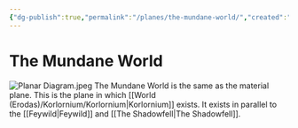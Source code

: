```yaml
---
{"dg-publish":true,"permalink":"/planes/the-mundane-world/","created":"2025-02-24T18:24:51.133-07:00"}
---
```


# The Mundane World
![Planar Diagram.jpeg](/img/user/z_Assests/Images/Planar%20Diagram.jpeg)
The Mundane World is the same as the material plane. This is the plane in which [[World (Erodas)/Korlornium/Korlornium\|Korlornium]] exists. It exists in parallel to the [[Feywild\|Feywild]] and [[The Shadowfell\|The Shadowfell]].


